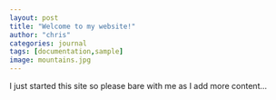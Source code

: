 ```yaml
---
layout: post
title: "Welcome to my website!"
author: "chris"
categories: journal
tags: [documentation,sample]
image: mountains.jpg
---
```


I just started this site so please bare with me as I add more content...

